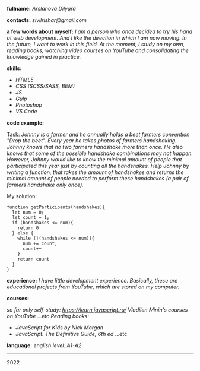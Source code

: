 
**fullname:** _Arslanova Dilyara_

**contacts:** _sivilrishar@gmail.com_

**a few words about myself:** _I am a person who once decided to try his hand at web development. And I like the direction in which I am now moving. In the future, I want to work in this field. At the moment, I study on my own, reading books, watching video courses on YouTube and consolidating the knowledge gained in practice._

**skills:** 

- _HTML5_
- _CSS (SCSS/SASS, BEM)_
- _JS_
- _Gulp_
- _Photoshop_
- _VS Code_

**code example:**

Task: 
_Johnny is a farmer and he annually holds a beet farmers convention "Drop the beet". Every year he takes photos of farmers handshaking. Johnny knows that no two farmers handshake more than once. He also knows that some of the possible handshake combinations may not happen. However, Johnny would like to know the minimal amount of people that participated this year just by counting all the handshakes. Help Johnny by writing a function, that takes the amount of handshakes and returns the minimal amount of people needed to perform these handshakes (a pair of farmers handshake only once)._

My solution:

```
function getParticipants(handshakes){
  let num = 0;
  let count = 1;
  if (handshakes <= num){
    return 0
  } else {
    while (!(handshakes <= num)){
      num += count;
      count++
    }
    return count 
  }
}
```
**experience:**
_I have little development experience. Basically, these are educational projects from YouTube, which are stored on my computer._

**courses:**

_so far only self-study:_
_https://learn.javascript.ru/_ 
_Vladilen Minin's courses on YouTube_
...etc
_Reading books:_
- _JavaScript for Kids by Nick Morgan_
- _JavaScript. The Definitive Guide, 6th ed_
...etc

**language:**
_english level: A1-А2_

***
2022